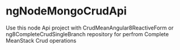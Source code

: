 # ngNodeMongoCrudApi
Use this node Api project with CrudMeanAngular8ReactiveForm or ng8CompleteCrudSingleBranch repository for perfrom Complete MeanStack Crud operations
